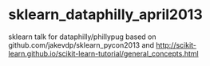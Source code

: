 sklearn_dataphilly_april2013
============================

sklearn talk for dataphilly/phillypug based on github.com/jakevdp/sklearn_pycon2013 and http://scikit-learn.github.io/scikit-learn-tutorial/general_concepts.html